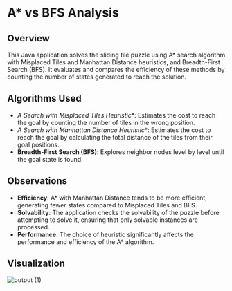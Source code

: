 # A* vs BFS Analysis

## Overview

This Java application solves the sliding tile puzzle using A* search algorithm with Misplaced Tiles and Manhattan Distance heuristics, and Breadth-First Search (BFS). It evaluates and compares the efficiency of these methods by counting the number of states generated to reach the solution.

## Algorithms Used

- **A* Search with Misplaced Tiles Heuristic**: Estimates the cost to reach the goal by counting the number of tiles in the wrong position.
- **A* Search with Manhattan Distance Heuristic**: Estimates the cost to reach the goal by calculating the total distance of the tiles from their goal positions.
- **Breadth-First Search (BFS)**: Explores neighbor nodes level by level until the goal state is found.

## Observations

- **Efficiency**: A* with Manhattan Distance tends to be more efficient, generating fewer states compared to Misplaced Tiles and BFS.
- **Solvability**: The application checks the solvability of the puzzle before attempting to solve it, ensuring that only solvable instances are processed.
- **Performance**: The choice of heuristic significantly affects the performance and efficiency of the A* algorithm.

## Visualization
![output (1)](https://github.com/adityabhattad2021/DSA/assets/93488388/954bc8b8-9a14-42c7-895d-77988037d05b)
